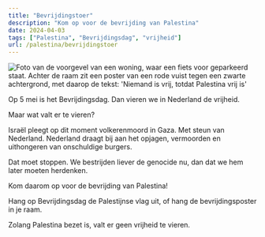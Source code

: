 ```yaml
---
title: "Bevrijdingstoer"
description: "Kom op voor de bevrijding van Palestina"
date: 2024-04-03
tags: ["Palestina", "Bevrijdingsdag", "vrijheid"]
url: /palestina/bevrijdingstoer
---
```


![Foto van de voorgevel van een woning, waar een fiets voor geparkeerd staat. Achter de raam zit een poster van een rode vuist tegen een zwarte achtergrond, met daarop de tekst: 'Niemand is vrij, totdat Palestina vrij is'](/img/niemand-is-vrij_raamposter.jpg)

Op 5 mei is het Bevrijdingsdag. Dan vieren we in Nederland de vrijheid.

Maar wat valt er te vieren?

Israël pleegt op dit moment volkerenmoord in Gaza. Met steun van Nederland. Nederland draagt bij aan het opjagen, vermoorden en uithongeren van onschuldige burgers.

Dat moet stoppen. We bestrijden liever de genocide nu, dan dat we hem later moeten herdenken.

Kom daarom op voor de bevrijding van Palestina!

Hang op Bevrijdingsdag de Palestijnse vlag uit, of hang de bevrijdingsposter in je raam.

Zolang Palestina bezet is, valt er geen vrijheid te vieren.
